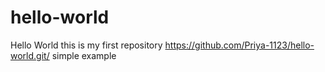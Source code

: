 # hello-world
Hello World
this is my first repository https://github.com/Priya-1123/hello-world.git/
simple example
